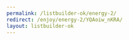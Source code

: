 ```yaml
---
permalink: /listbuilder-ok/energy-2/
redirect: /enjoy/energy-2/YQAoiw_nKRA/
layout: listbuilder-ok
---
```

